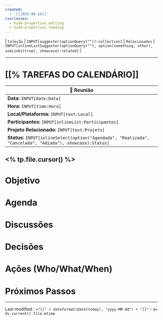 ```yaml
---
created:
  - '[[2025-08-16]]'
cssclasses:
  - hide-properties_editing
  - hide-properties_reading
---
```

| `Coleção` | `INPUT[suggester(optionQuery("")):collection]`   | `Relacionados` | `INPUT[inlineListSuggester(optionQuery(""), option(something, other),  useLinks(true), showcase):related]`  |

---
# [[% TAREFAS DO CALENDÁRIO]] 

|📅 **Reunião**|
|---|
|**Data:** `INPUT[date:Data]`|
|**Hora:** `INPUT[time:Hora]`|
|**Local/Plataforma:** `INPUT[text:Local]`|
|**Participantes:** `INPUT[inlineList:Participantes]`|
|**Projeto Relacionado:** `INPUT[text:Projeto]`|
|**Status:** `INPUT[inlineSelect(option("Agendada", "Realizada", "Cancelada", "Adiada"), showcase):Status]`|

<% tp.file.cursor() %>
---

# Objetivo

# Agenda

# Discussões

# Decisões

# Ações (Who/What/When)

# Próximos Passos

---

Last modified :   `="[[" + dateformat(date(today), "yyyy-MM-dd") + "]]"` - `$= dv.current().file.mtime`